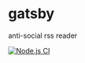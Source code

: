 # gatsby
anti-social rss reader


[![Node.js CI](https://github.com/d-line/gatsby/actions/workflows/node.js.yml/badge.svg)](https://github.com/d-line/gatsby/actions/workflows/node.js.yml)
